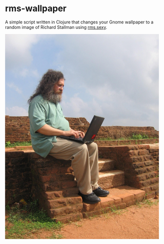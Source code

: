 # rms-wallpaper

A simple script written in Clojure that changes your Gnome wallpaper to a random
image of Richard Stallman using [rms.sexy](https://rms.sexy).

![Sample image](/rmspic_readme.jpg)
